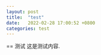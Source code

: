 ```yaml
---
layout: post
title:  "test"
date:   2022-02-28 17:00:52 +0800
categories: test
---
```


== 测试
这是测试内容.

